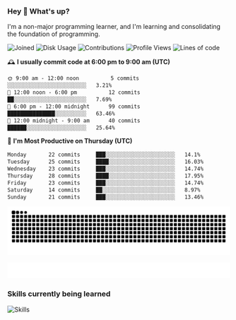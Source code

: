### Hey :wave: What's up?

I'm a non-major programming learner, and I'm learning and consolidating the foundation of programming.

<!--START_SECTION:waka-->
![Joined](http://img.shields.io/badge/Joined-8%20years%20ago-6D67E4?style=flat&labelColor=453C67)
![Disk Usage](http://img.shields.io/badge/Github%27s%20Storage-603.6%20MB-FD841F?style=flat&labelColor=E14D2A)
![Contributions](http://img.shields.io/badge/Contributions%20in%202024-250-7DCE13?style=flat&labelColor=2B7A0B)
![Profile Views](http://img.shields.io/badge/Profile%20Views-0-3AB4F2?style=flat&labelColor=0078AA)
![Lines of code](https://img.shields.io/badge/Lines%20of%20code-2%20Million%20Lines%20of%20code-FF8B8B?style=flat&labelColor=EB4747)

🕰️ **I usually commit code at 6:00 pm to 9:00 am (UTC)** 

```text
🌞 9:00 am - 12:00 noon          5 commits      ░░░░░░░░░░░░░░░░░░░░░░░░░   3.21% 
🌆 12:00 noon - 6:00 pm          12 commits     ██░░░░░░░░░░░░░░░░░░░░░░░   7.69% 
🌃 6:00 pm - 12:00 midnight      99 commits     ███████████████░░░░░░░░░░   63.46% 
🌙 12:00 midnight - 9:00 am      40 commits     ██████░░░░░░░░░░░░░░░░░░░   25.64%
```
📅 **I'm Most Productive on Thursday (UTC)** 

```text
Monday       22 commits     ███░░░░░░░░░░░░░░░░░░░░░░   14.1% 
Tuesday      25 commits     ████░░░░░░░░░░░░░░░░░░░░░   16.03% 
Wednesday    23 commits     ███░░░░░░░░░░░░░░░░░░░░░░   14.74% 
Thursday     28 commits     ████░░░░░░░░░░░░░░░░░░░░░   17.95% 
Friday       23 commits     ███░░░░░░░░░░░░░░░░░░░░░░   14.74% 
Saturday     14 commits     ██░░░░░░░░░░░░░░░░░░░░░░░   8.97% 
Sunday       21 commits     ███░░░░░░░░░░░░░░░░░░░░░░   13.46%
```

<!--END_SECTION:waka-->

![Snake animation](https://raw.githubusercontent.com/dirname/dirname/output/snake.svg)

![metrics](github-metrics.svg)

### Skills currently being learned

![Skills](https://skillicons.dev/icons?i=linux,rust,go,solidity,typescript,bash,git,postgres,mysql,redis,mongo,docker,kubernetes,grafana,prometheus)
